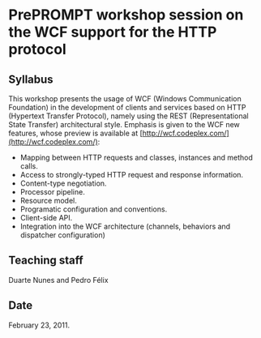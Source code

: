 # PrePROMPT workshop session on the WCF support for the HTTP protocol #

## Syllabus ##

This workshop presents the usage of WCF (Windows Communication Foundation) in the development of clients and services based on HTTP (Hypertext Transfer Protocol), namely using the REST (Representational State Transfer) architectural style. Emphasis is given to the WCF new features, whose preview is available at [http://wcf.codeplex.com/](http://wcf.codeplex.com/):

* Mapping between HTTP requests and classes, instances and method calls.
* Access to strongly-typed HTTP request and response information.
* Content-type negotiation.
* Processor pipeline.
* Resource model.
* Programatic configuration and conventions.
* Client-side API.
* Integration into the WCF architecture (channels, behaviors and dispatcher configuration)

## Teaching staff ##

Duarte Nunes and Pedro Félix

## Date ##

February 23, 2011.
